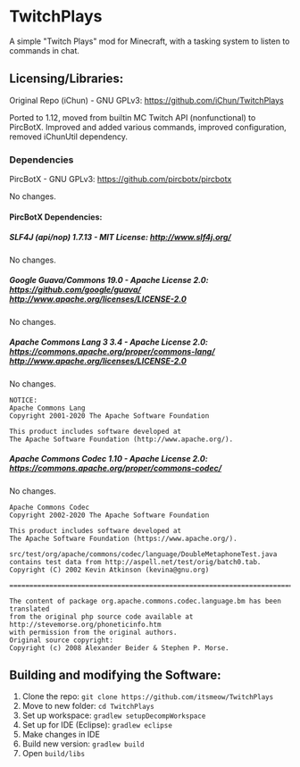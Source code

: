# TwitchPlays
A simple "Twitch Plays" mod for Minecraft, with a tasking system to listen to commands in chat.

## Licensing/Libraries:
Original Repo (iChun) - GNU GPLv3: https://github.com/iChun/TwitchPlays

Ported to 1.12, moved from builtin MC Twitch API (nonfunctional) to PircBotX. Improved and added various commands, improved configuration, removed iChunUtil dependency.

### Dependencies
PircBotX - GNU GPLv3: https://github.com/pircbotx/pircbotx

No changes.

#### PircBotX Dependencies:

##### SLF4J (api/nop) 1.7.13 - MIT License: http://www.slf4j.org/

No changes.

##### Google Guava/Commons 19.0 - Apache License 2.0: https://github.com/google/guava/ http://www.apache.org/licenses/LICENSE-2.0

No changes.

##### Apache Commons Lang 3 3.4 - Apache License 2.0: https://commons.apache.org/proper/commons-lang/ http://www.apache.org/licenses/LICENSE-2.0

No changes.
```
NOTICE:
Apache Commons Lang
Copyright 2001-2020 The Apache Software Foundation

This product includes software developed at
The Apache Software Foundation (http://www.apache.org/).
```

##### Apache Commons Codec 1.10 - Apache License 2.0: https://commons.apache.org/proper/commons-codec/

No changes.
```
Apache Commons Codec
Copyright 2002-2020 The Apache Software Foundation

This product includes software developed at
The Apache Software Foundation (https://www.apache.org/).

src/test/org/apache/commons/codec/language/DoubleMetaphoneTest.java
contains test data from http://aspell.net/test/orig/batch0.tab.
Copyright (C) 2002 Kevin Atkinson (kevina@gnu.org)

===============================================================================

The content of package org.apache.commons.codec.language.bm has been translated
from the original php source code available at http://stevemorse.org/phoneticinfo.htm
with permission from the original authors.
Original source copyright:
Copyright (c) 2008 Alexander Beider & Stephen P. Morse.
```

## Building and modifying the Software:
1. Clone the repo: `git clone https://github.com/itsmeow/TwitchPlays`
2. Move to new folder: `cd TwitchPlays`
3. Set up workspace: `gradlew setupDecompWorkspace`
4. Set up for IDE (Eclipse): `gradlew eclipse`
5. Make changes in IDE
6. Build new version: `gradlew build`
7. Open `build/libs`

